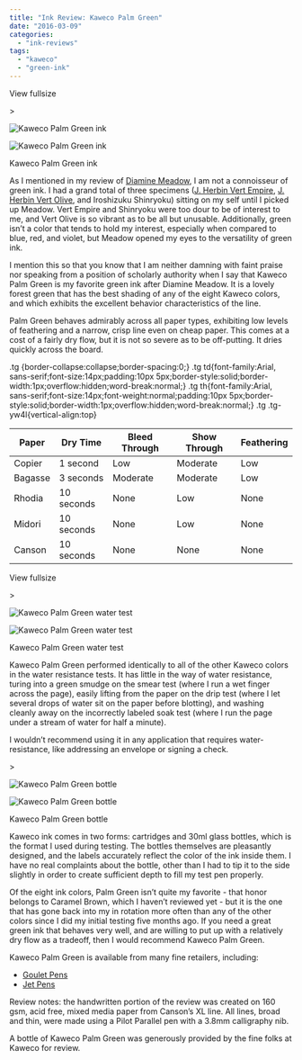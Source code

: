 ```yaml
---
title: "Ink Review: Kaweco Palm Green"
date: "2016-03-09"
categories: 
  - "ink-reviews"
tags: 
  - "kaweco"
  - "green-ink"
---
```


View fullsize

\>

<img src="https://images.squarespace-cdn.com/content/v1/4ff3a147e4b0d277e95412d1/1446484061465-8TWIHYXT0OTIWX1RR1D8/image-asset.jpeg" alt="Kaweco Palm Green ink" />

![Kaweco Palm Green ink](https://images.squarespace-cdn.com/content/v1/4ff3a147e4b0d277e95412d1/1446484061465-8TWIHYXT0OTIWX1RR1D8/image-asset.jpeg)

Kaweco Palm Green ink

As I mentioned in my review of [Diamine Meadow](http://www.carpedavid.com/blog/2015/5/25/ink-review-diamine-meadow), I am not a connoisseur of green ink. I had a grand total of three specimens ([J. Herbin Vert Empire](http://www.carpedavid.com/blog/2010/3/13/ink-review-j-herbin-vert-empire.html), [J. Herbin Vert Olive](http://www.carpedavid.com/blog/2010/6/8/ink-review-j-herbin-vert-olive.html), and Iroshizuku Shinryoku) sitting on my self until I picked up Meadow. Vert Empire and Shinryoku were too dour to be of interest to me, and Vert Olive is so vibrant as to be all but unusable. Additionally, green isn’t a color that tends to hold my interest, especially when compared to blue, red, and violet, but Meadow opened my eyes to the versatility of green ink.

I mention this so that you know that I am neither damning with faint praise nor speaking from a position of scholarly authority when I say that Kaweco Palm Green is my favorite green ink after Diamine Meadow. It is a lovely forest green that has the best shading of any of the eight Kaweco colors, and which exhibits the excellent behavior characteristics of the line.

Palm Green behaves admirably across all paper types, exhibiting low levels of feathering and a narrow, crisp line even on cheap paper. This comes at a cost of a fairly dry flow, but it is not so severe as to be off-putting. It dries quickly across the board.

.tg {border-collapse:collapse;border-spacing:0;} .tg td{font-family:Arial, sans-serif;font-size:14px;padding:10px 5px;border-style:solid;border-width:1px;overflow:hidden;word-break:normal;} .tg th{font-family:Arial, sans-serif;font-size:14px;font-weight:normal;padding:10px 5px;border-style:solid;border-width:1px;overflow:hidden;word-break:normal;} .tg .tg-yw4l{vertical-align:top}

| Paper | Dry Time | Bleed Through | Show Through | Feathering |
| --- | --- | --- | --- | --- |
| Copier | 1 second | Low | Moderate | Low |
| Bagasse | 3 seconds | Moderate | Moderate | Low |
| Rhodia | 10 seconds | None | Low | None |
| Midori | 10 seconds | None | Low | None |
| Canson | 10 seconds | None | None | None |

View fullsize

\>

<img src="https://images.squarespace-cdn.com/content/v1/4ff3a147e4b0d277e95412d1/1446743006675-68E8QENIA1J2FXVGV3ZQ/Kaweco+Palm+Green+Water+Test.jpg" alt="Kaweco Palm Green water test" />

![Kaweco Palm Green water test](https://images.squarespace-cdn.com/content/v1/4ff3a147e4b0d277e95412d1/1446743006675-68E8QENIA1J2FXVGV3ZQ/Kaweco+Palm+Green+Water+Test.jpg)

Kaweco Palm Green water test

Kaweco Palm Green performed identically to all of the other Kaweco colors in the water resistance tests. It has little in the way of water resistance, turing into a green smudge on the smear test (where I run a wet finger across the page), easily lifting from the paper on the drip test (where I let several drops of water sit on the paper before blotting), and washing cleanly away on the incorrectly labeled soak test (where I run the page under a stream of water for half a minute).

I wouldn’t recommend using it in any application that requires water-resistance, like addressing an envelope or signing a check. 

\>

<img src="https://images.squarespace-cdn.com/content/v1/4ff3a147e4b0d277e95412d1/1446489230148-KWZBPT4DEM7HL5LJZMG0/image.jpg" alt="Kaweco Palm Green bottle" />

![Kaweco Palm Green bottle](https://images.squarespace-cdn.com/content/v1/4ff3a147e4b0d277e95412d1/1446489230148-KWZBPT4DEM7HL5LJZMG0/image.jpg)

Kaweco Palm Green bottle

Kaweco ink comes in two forms: cartridges and 30ml glass bottles, which is the format I used during testing. The bottles themselves are pleasantly designed, and the labels accurately reflect the color of the ink inside them. I have no real complaints about the bottle, other than I had to tip it to the side slightly in order to create sufficient depth to fill my test pen properly.

Of the eight ink colors, Palm Green isn’t quite my favorite - that honor belongs to Caramel Brown, which I haven’t reviewed yet - but it is the one that has gone back into my in rotation more often than any of the other colors since I did my initial testing five months ago. If you need a great green ink that behaves very well, and are willing to put up with a relatively dry flow as a tradeoff, then I would recommend Kaweco Palm Green.

Kaweco Palm Green is available from many fine retailers, including:

- [Goulet Pens](http://www.gouletpens.com/kaweco-palm-green-30ml-bottled-fountain-pen-ink/p/KAW-10000676-777)
- [Jet Pens](http://www.jetpens.com/Kaweco-Ink-30-ml-Palm-Green/pd/11934)

Review notes: the handwritten portion of the review was created on 160 gsm, acid free, mixed media paper from Canson’s XL line. All lines, broad and thin, were made using a Pilot Parallel pen with a 3.8mm calligraphy nib.

A bottle of Kaweco Palm Green was generously provided by the fine folks at Kaweco for review.
